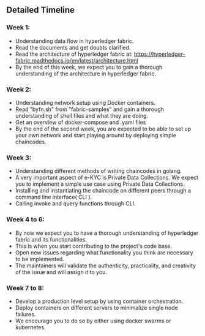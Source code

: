 ## Detailed Timeline
### Week 1: 
- Understanding data flow in hyperledger fabric.
- Read the documents and get doubts clarified.
- Read the architecture of hyperledger fabric at: https://hyperledger-fabric.readthedocs.io/en/latest/architecture.html
- By the end of this week, we expect you to gain a thorough understanding of the architecture in hyperledger fabric.

### Week 2:
- Understanding network setup using Docker containers.
- Read "byfn.sh" from "fabric-samples" and gain a thorough understanding of shell files and what they are doing.
- Get an overview of docker-compose and .yaml files
- By the end of the second week, you are expected to be able to set up your own network and start playing around by deploying simple chaincodes.

### Week 3: 
- Understanding different methods of writing chaincodes in golang.
- A very important aspect of e-KYC is Private Data Collections. We expect you to implement a simple use case using Private Data Collections.
- Installing and instantiating the chaincode on different peers through a command line interface( CLI ).
- Calling invoke and query functions through CLI.

### Week 4 to 6:
- By now we expect you to have a thorough understanding of hyperledger fabric and its functionalities.
- This is when you start contributing to the project's code base.
- Open new issues regarding what functionality you think are necessary to be implemented.
- The maintainers will validate the authenticity, practicality, and creativity of the issue and will assign it to you.

### Week 7 to 8:
- Develop a production level setup by using container orchestration.
- Deploy containers on different servers to minimalize single node failures.
- We encourage you to do so by either using docker swarms or kubernetes.



